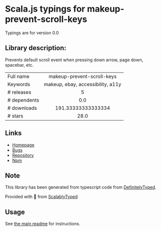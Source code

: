 
# Scala.js typings for makeup-prevent-scroll-keys

Typings are for version 0.0

## Library description:
Prevents default scroll event when pressing down arrow, page down, spacebar, etc.

|                    |                 |
| ------------------ | :-------------: |
| Full name          | makeup-prevent-scroll-keys |
| Keywords           | makeup, ebay, accessibility, a11y |
| # releases         | 5 |
| # dependents       | 0.0 |
| # downloads        | 191.33333333333334 |
| # stars            | 28.0 |

## Links
- [Homepage](https://github.com/makeup/makeup-js#readme)
- [Bugs](https://github.com/makeup/makeup-js/issues)
- [Repository](https://github.com/makeup/makeup-js)
- [Npm](https://www.npmjs.com/package/makeup-prevent-scroll-keys)
    


## Note
This library has been generated from typescript code from [DefinitelyTyped](https://definitelytyped.org).

Provided with :purple_heart: from [ScalablyTyped](https://github.com/oyvindberg/ScalablyTyped)

## Usage
See [the main readme](../../readme.md) for instructions.


